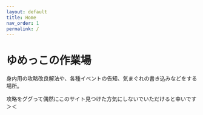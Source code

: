 ```yaml
---
layout: default
title: Home
nav_order: 1
permalink: /
---
```


<div style="background-image: url('bg.png'); background-size: cover;">

# ゆめっこの作業場

身内用の攻略改良解法や、各種イベントの告知、気まぐれの書き込みなどをする場所。

攻略をググって偶然にこのサイト見つけた方気にしないでいただけると幸いです＞＜
